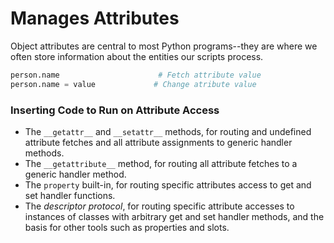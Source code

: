 # Manages Attributes


Object attributes are central to most Python programs--they are where we often store information about the entities our scripts process.

```py
person.name                      # Fetch attribute value
person.name = value             # Change atribute value
```



### Inserting Code to Run on Attribute Access

- The `__getattr__` and `__setattr__` methods, for routing and undefined attribute fetches and all attribute assignments to generic handler methods.
- The `__getattribute__` method, for routing all attribute fetches to a generic handler method.
- The `property` built-in, for routing specific attributes access to get and set handler functions.
- The *descriptor protocol*, for routing specific attribute accesses to instances of classes with arbitrary get and set handler methods, and the basis for other tools such as properties and slots.